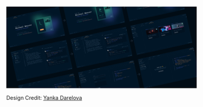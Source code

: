 ![Portfolio Cover](./README_ASSETS/portfolioCover.png)

Design Credit: [Yanka Darelova](https://www.figma.com/community/file/1100794861710979147/portfolio-for-developers-concept-v-2)
